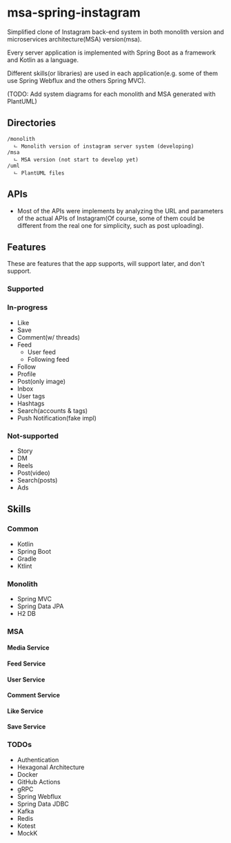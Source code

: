 # msa-spring-instagram

Simplified clone of Instagram back-end system in both monolith version and microservices architecture(MSA) version(msa).

Every server application is implemented with Spring Boot as a framework and Kotlin as a language.

Different skills(or libraries) are used in each application(e.g. some of them use Spring Webflux and the others
Spring MVC).

(TODO: Add system diagrams for each monolith and MSA generated with PlantUML)

## Directories

```
/monolith
  ㄴ Monolith version of instagram server system (developing)
/msa
  ㄴ MSA version (not start to develop yet)
/uml
  ㄴ PlantUML files
```

## APIs

* Most of the APIs were implements by analyzing the URL and parameters of the actual APIs of Instagram(Of course, some
  of them could be different from the real one for simplicity, such as post uploading).

## Features
These are features that the app supports, will support later, and don't support.

### Supported

### In-progress
* Like
* Save
* Comment(w/ threads)
* Feed
  * User feed
  * Following feed
* Follow
* Profile
* Post(only image)
* Inbox
* User tags
* Hashtags
* Search(accounts & tags)
* Push Notification(fake impl)

### Not-supported
* Story
* DM
* Reels
* Post(video)
* Search(posts)
* Ads


## Skills

### Common

* Kotlin
* Spring Boot
* Gradle
* Ktlint

### Monolith

* Spring MVC
* Spring Data JPA
* H2 DB

### MSA

#### Media Service

#### Feed Service

#### User Service

#### Comment Service

#### Like Service

#### Save Service

### TODOs

* Authentication
* Hexagonal Architecture
* Docker
* GitHub Actions
* gRPC
* Spring Webflux
* Spring Data JDBC
* Kafka
* Redis
* Kotest
* MockK
